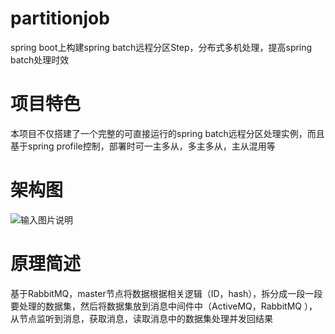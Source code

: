# partitionjob
spring boot上构建spring batch远程分区Step，分布式多机处理，提高spring batch处理时效

# 项目特色
本项目不仅搭建了一个完整的可直接运行的spring batch远程分区处理实例，而且基于spring profile控制，部署时可一主多从，多主多从，主从混用等

# 架构图
![输入图片说明](https://gitee.com/uploads/images/2018/0314/163250_d57b6053_492218.png "屏幕截图.png")

# 原理简述
基于RabbitMQ，master节点将数据根据相关逻辑（ID，hash），拆分成一段一段要处理的数据集，然后将数据集放到消息中间件中（ActiveMQ，RabbitMQ ），从节点监听到消息，获取消息，读取消息中的数据集处理并发回结果
